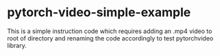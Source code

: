 # pytorch-video-simple-example

This is a simple instruction code which requires adding an .mp4 video to root of directory and renaming the code accordingly to test pytorchvideo library.
